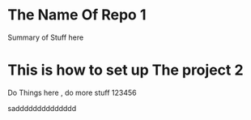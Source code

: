 # The Name Of Repo 1

Summary of Stuff here 

# This is how to set up The project 2

Do Things here , do more stuff 123456


sadddddddddddddd
